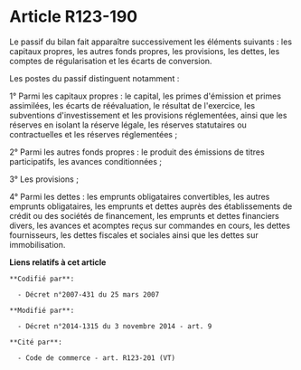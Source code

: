 # Article R123-190

Le passif du bilan fait apparaître successivement les éléments suivants : les capitaux propres, les autres fonds propres, les
provisions, les dettes, les comptes de régularisation et les écarts de conversion. 

Les postes du passif distinguent notamment : 

1° Parmi les capitaux propres : le capital, les primes d'émission et primes assimilées, les écarts de réévaluation, le
résultat de l'exercice, les subventions d'investissement et les provisions réglementées, ainsi que les réserves en isolant la
réserve légale, les réserves statutaires ou contractuelles et les réserves réglementées ; 

2° Parmi les autres fonds propres : le produit des émissions de titres participatifs, les avances conditionnées ; 

3° Les provisions ; 

4° Parmi les dettes : les emprunts obligataires convertibles, les autres emprunts obligataires, les emprunts et dettes auprès
des  établissements de crédit ou des sociétés de financement, les emprunts et dettes financiers divers, les avances et
acomptes reçus sur commandes en cours, les dettes fournisseurs, les dettes fiscales et sociales ainsi que les dettes sur
immobilisation.

**Liens relatifs à cet article**

	**Codifié par**:

	  - Décret n°2007-431 du 25 mars 2007

	**Modifié par**:

	  - Décret n°2014-1315 du 3 novembre 2014 - art. 9

	**Cité par**:

	  - Code de commerce - art. R123-201 (VT)
